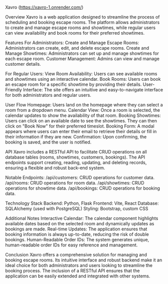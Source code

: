 Xavro
(https://xavro-1.onrender.com/)

Overview
Xavro is a web application designed to streamline the process of scheduling and booking escape rooms. The platform allows administrators to create and manage escape rooms and showtimes, while regular users can view availability and book rooms for their preferred showtimes.

Features
For Administrators:
Create and Manage Escape Rooms: Administrators can create, edit, and delete escape rooms.
Create and Manage Showtimes: Administrators can set up and manage showtimes for each escape room.
Customer Management: Admins can view and manage customer details.

For Regular Users:
View Room Availability: Users can see available rooms and showtimes using an interactive calendar.
Book Rooms: Users can book an escape room for a specific showtime by providing their details.
User-Friendly Interface: The site offers an intuitive and easy-to-navigate interface for both administrators and regular users.

User Flow
Homepage: Users land on the homepage where they can select a room from a dropdown menu.
Calendar View: Once a room is selected, the calendar updates to show the availability of that room.
Booking Showtimes: Users can click on an available date to see the showtimes. They can then click on "Book Now" for their preferred timeslot.
Booking Form: A modal appears where users can enter their email to retrieve their details or fill in their information if they are new.
Confirmation: Upon confirming, the booking is saved, and the user is notified.

API
Xavro includes a RESTful API to facilitate CRUD operations on all database tables (rooms, showtimes, customers, bookings). The API endpoints support creating, reading, updating, and deleting records, ensuring a flexible and robust back-end system.

Notable Endpoints:
/api/customers: CRUD operations for customer data.
/api/rooms: CRUD operations for room data.
/api/showtimes: CRUD operations for showtime data.
/api/bookings: CRUD operations for booking data.

Technology Stack
Backend: Python, Flask
Frontend: Vite, React
Database: SQLAlchemy (used with PostgreSQL)
Styling: Bootstrap, custom CSS

Additional Notes
Interactive Calendar: The calendar component highlights available dates based on the selected room and dynamically updates as bookings are made.
Real-time Updates: The application ensures that booking information is always up-to-date, reducing the risk of double bookings.
Human-Readable Order IDs: The system generates unique, human-readable order IDs for easy reference and management.

Conclusion
Xavro offers a comprehensive solution for managing and booking escape rooms. Its intuitive interface and robust backend make it an ideal choice for both administrators and users looking to streamline the booking process. The inclusion of a RESTful API ensures that the application can be easily extended and integrated with other systems.
